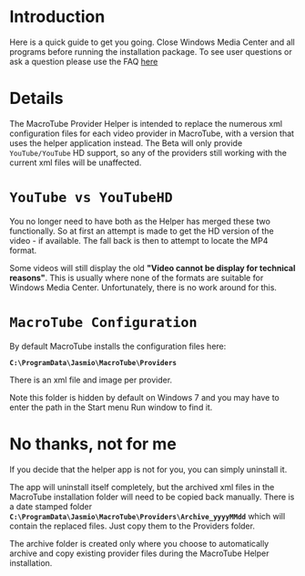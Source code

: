 # Introduction #

Here is a quick guide to get you going. Close Windows Media Center and all programs before running the installation package. To see user questions or ask a question please use the FAQ [here](https://groups.google.com/d/topic/macrotube-providers-discuss/5rfQVQGnmmM/discussion)


# Details #

The MacroTube Provider Helper is intended to replace the numerous xml configuration files for each video provider in MacroTube, with a version that uses the helper application instead. The Beta will only provide `YouTube/YouTube` HD support, so any of the providers still working with the current xml files will be unaffected.

# `YouTube vs YouTubeHD` #

You no longer need to have both as the Helper has merged these two functionally. So at first an attempt is made to get the HD version of the video - if available. The fall back is then to attempt to locate the MP4 format.

Some videos will still display the old **"Video cannot be display for technical reasons"**. This is usually where none of the formats are suitable for Windows Media Center. Unfortunately, there is no work around for this.

# `MacroTube Configuration` #

By default MacroTube installs the configuration files here:

**`C:\ProgramData\Jasmio\MacroTube\Providers`**

There is an xml file and image per provider.

Note this folder is hidden by default on Windows 7 and you may have to enter the path in the Start menu Run window to find it.

# No thanks, not for me #

If you decide that the helper app is not for you, you can simply  uninstall it.

The app will uninstall itself completely, but the archived xml files in the MacroTube installation folder will need to be copied back manually. There is a date stamped folder **`C:\ProgramData\Jasmio\MacroTube\Providers\Archive_yyyyMMdd`** which will contain the replaced files. Just copy them to the Providers folder.

The archive folder is created only where you choose to automatically archive and copy existing provider files during the MacroTube Helper installation.